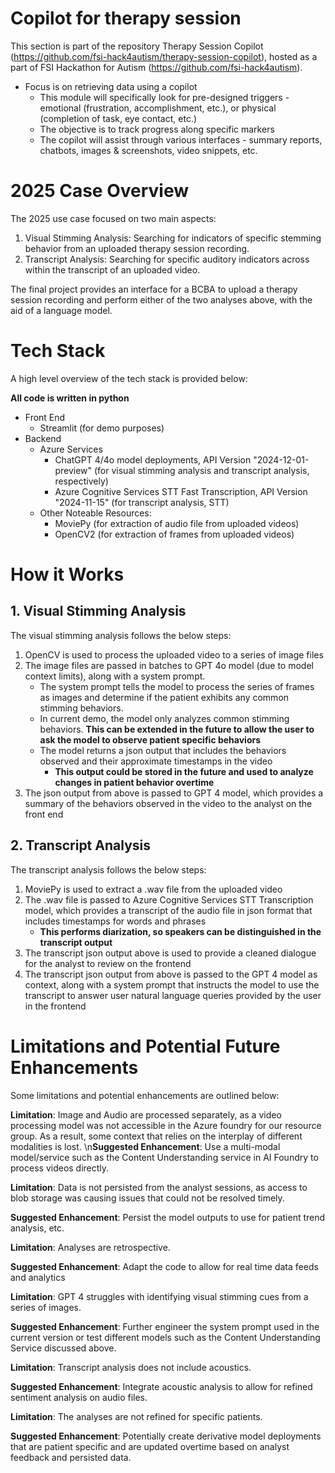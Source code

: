 # Copilot for therapy session
This section is part of the repository Therapy Session Copilot (https://github.com/fsi-hack4autism/therapy-session-copilot), hosted as a part of FSI Hackathon for Autism (https://github.com/fsi-hack4autism).

* Focus is on retrieving data using a copilot
  * This module will specifically look for pre-designed triggers - emotional (frustration, accomplishment, etc.), or physical (completion of task, eye contact, etc.)
  * The objective is to track progress along specific markers
  * The copilot will assist through various interfaces - summary reports, chatbots, images & screenshots, video snippets, etc.


# 2025 Case Overview
The 2025 use case focused on two main aspects:

1. Visual Stimming Analysis: Searching for indicators of specific stemming behavior from an uploaded therapy session recording.
1. Transcript Analysis: Searching for specific auditory indicators across within the transcript of an uploaded video.

The final project provides an interface for a BCBA to upload a therapy session recording and perform either of the two analyses above, with the aid of a language model. 


# Tech Stack
A high level overview of the tech stack is provided below:

**All code is written in python**

* Front End
    * Streamlit (for demo purposes)
* Backend
    * Azure Services
        * ChatGPT 4/4o model deployments, API Version "2024-12-01-preview" (for visual stimming analysis and transcript analysis, respectively)
        * Azure Cognitive Services STT Fast Transcription, API Version "2024-11-15" (for transcript analysis, STT)
    * Other Noteable Resources:
        * MoviePy (for extraction of audio file from uploaded videos)
        * OpenCV2 (for extraction of frames from uploaded videos)
 

# How it Works

## 1. Visual Stimming Analysis
The visual stimming analysis follows the below steps:

1. OpenCV is used to process the uploaded video to a series of image files
1. The image files are passed in batches to GPT 4o model (due to model context limits), along with a system prompt. 
    * The system prompt tells the model to process the series of frames as images and determine if the patient exhibits any common stimming behaviors. 
    * In current demo, the model only analyzes common stimming behaviors. **This can be extended in the future to allow the user to ask the model to observe patient specific behaviors**
    * The model returns a json output that includes the behaviors observed and their approximate timestamps in the video
        * **This output could be stored in the future and used to analyze changes in patient behavior overtime**
1. The json output from above is passed to GPT 4 model, which provides a summary of the behaviors observed in the video to the analyst on the front end

## 2. Transcript Analysis
The transcript analysis follows the below steps:

1. MoviePy is used to extract a .wav file from the uploaded video
1. The .wav file is passed to Azure Cognitive Services STT Transcription model, which provides a transcript of the audio file in json format that includes timestamps for words and phrases 
    * **This performs diarization, so speakers can be distinguished in the transcript output**
1. The transcript json output above is used to provide a cleaned dialogue for the analyst to review on the frontend
1. The transcript json output from above is passed to the GPT 4 model as context, along with a system prompt that instructs the model to use the transcript to answer user natural language queries provided by the user in the frontend


# Limitations and Potential Future Enhancements
Some limitations and potential enhancements are outlined below:

**Limitation**: Image and Audio are processed separately, as a video processing model was not accessible in the Azure foundry for our resource group. As a result, some context that relies on the interplay of different modalities is lost.
\n**Suggested Enhancement**: Use a multi-modal model/service such as the Content Understanding service in AI Foundry to process videos directly.

**Limitation**: Data is not persisted from the analyst sessions, as access to blob storage was causing issues that could not be resolved timely.

**Suggested Enhancement**: Persist the model outputs to use for patient trend analysis, etc.

**Limitation**: Analyses are retrospective.

**Suggested Enhancement**: Adapt the code to allow for real time data feeds and analytics

**Limitation**: GPT 4 struggles with identifying visual stimming cues from a series of images.

**Suggested Enhancement**: Further engineer the system prompt used in the current version or test different models such as the Content Understanding Service discussed above.

**Limitation**: Transcript analysis does not include acoustics.

**Suggested Enhancement**: Integrate acoustic analysis to allow for refined sentiment analysis on audio files.

**Limitation**: The analyses are not refined for specific patients.

**Suggested Enhancement**: Potentially create derivative model deployments that are patient specific and are updated overtime based on analyst feedback and persisted data.






 
    
